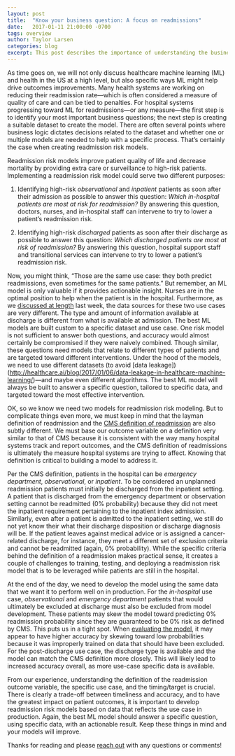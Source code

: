 ```yaml
---
layout: post
title:  "Know your business question: A focus on readmissions"
date:   2017-01-11 21:00:00 -0700
tags: overview
author: Taylor Larsen
categories: blog
excerpt: This post describes the importance of understanding the business questions, use cases, and data when creating a readmission risk model
---
```


As time goes on, we will not only discuss healthcare machine learning (ML) and health in the US at a high level, but also specific ways ML might help drive outcomes improvements. Many health systems are working on reducing their readmission rate—which is often considered a measure of quality of care and can be tied to penalties. For  hospital systems progressing toward ML for readmissions—or any measure—the first step is to identify your most important business questions; the next step is creating a suitable dataset to create the model. There are often several points where business logic dictates decisions related to the dataset and whether one or multiple models are needed to help with a specific process. That’s certainly the case when creating readmission risk models. 

Readmission risk models improve patient quality of life and decrease mortality by providing extra care or surveillance to high-risk patients. Implementing a readmission risk model could serve two different purposes: 

1.  Identifying high-risk *observational* and *inpatient* patients as soon after their admission as possible to answer this question: *Which in-hospital patients are most at risk for readmission?* By answering this question, doctors, nurses, and in-hospital staff can intervene to try to lower a patient’s readmission risk.

2.  Identifying high-risk *discharged* patients as soon after their discharge as possible to answer this question: *Which discharged patients are most at risk of readmission?* By answering this question, hospital support staff and transitional services can intervene to try to lower a patient’s readmission risk. 

Now, you might think, “Those are the same use case: they both predict readmissions, even sometimes for the same patients.” But remember, an ML model is only valuable if it provides actionable insight. Nurses are in the optimal position to help when the patient is in the hospital. Furthermore, as we [discussed at length](http://healthcare.ai/blog/2017/01/06/data-leakage-in-healthcare-machine-learning/) last week, the data sources for these two use cases are very different. The type and amount of information available at discharge is different from what is available at admission. The best ML models are built custom to a specific dataset and use case. One risk model is not sufficient to answer both questions, and accuracy would almost certainly be compromised if they were naively combined. Though similar, these questions need models that relate to different types of patients and are targeted toward different interventions. Under the hood of the models, we need to use different datasets (to avoid [data leakage])(http://healthcare.ai/blog/2017/01/06/data-leakage-in-healthcare-machine-learning/)—and maybe even different algorithms. The best ML model will always be built to answer a specific question, tailored to specific data, and targeted toward the most effective intervention. 

OK, so we know we need two models for readmission risk modeling. But to complicate things even more, we must keep in mind that the layman definition of readmission and the [CMS definition of readmission](https://www.cms.gov/Medicare/Medicare-Fee-for-Service-Payment/PhysicianFeedbackProgram/Downloads/2014-ACR-MIF.pdf) are also subtly different. We must base our outcome variable on a definition very similar to that of CMS because it is consistent with the way many hospital systems track and report outcomes, and the CMS definition of readmissions is ultimately the measure hospital systems are trying to affect. Knowing that definition is critical to building a model to address it. 

Per the CMS definition, patients in the hospital can be *emergency department*, *observational*, or *inpatient*. To be considered an unplanned readmission patients must initially be discharged from the inpatient setting. A patient that is discharged from the emergency department or observation setting cannot be readmitted (0% probability) because they did not meet the inpatient requirement pertaining to the inpatient index admission. Similarly, even after a patient is admitted to the inpatient setting, we still do not yet know their what their discharge disposition or discharge diagnosis will be. If the patient leaves against medical advice or is assigned a cancer-related discharge, for instance, they meet a different set of exclusion criteria and cannot be readmitted (again, 0% probability). While the specific criteria behind the definition of a readmission makes practical sense, it creates a couple of challenges to training, testing, and deploying a readmission risk model that is to be leveraged while patients are still in the hospital. 
    
At the end of the day, we need to develop the model using the same data that we want it to perform well on in production. For the *in-hospital* use case, *observational* and *emergency department* patients that would ultimately be excluded at discharge must also be excluded from model development. These patients may skew the model toward predicting 0% readmission probability since they are guaranteed to be 0% risk as defined by CMS. This puts us in a tight spot. When [evaluating the model](http://healthcare.ai/blog/2016/12/15/model-evaluation-using-roc-curves/), it may appear to have higher accuracy by skewing toward low probabilities because it was improperly trained on data that should have been excluded. For the post-discharge use case, the discharge type is available and the model can match the CMS definition more closely. This will likely lead to increased accuracy overall, as more use-case specific data is available. 

From our experience, understanding the definition of the readmission outcome variable, the specific use case, and the timing/target is crucial. There is clearly a trade-off between timeliness and accuracy, and to have the greatest impact on patient outcomes, it is important to develop readmission risk models based on data that reflects the use case in production. Again, the best ML model should answer a specific question, using specific data, with an actionable result. Keep these things in mind and your models will improve. 

Thanks for reading and please [reach out](http://healthcare.ai/contact) with any questions or comments!